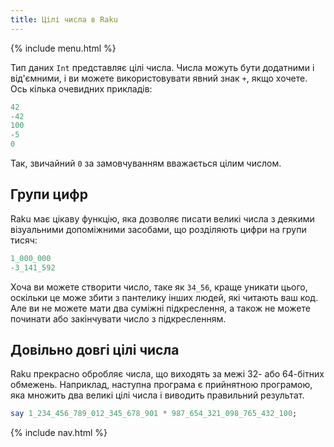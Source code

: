 ```yaml
---
title: Цілі числа в Raku
---
```


{% include menu.html %}

Тип даних `Int` представляє цілі числа. Числа можуть бути додатними і від'ємними, і ви можете використовувати явний знак `+`, якщо хочете. Ось кілька очевидних прикладів:

```raku
42
-42
100
-5
0
```

Так, звичайний `0` за замовчуванням вважається цілим числом.

## Групи цифр

Raku має цікаву функцію, яка дозволяє писати великі числа з деякими візуальними допоміжними засобами, що розділяють цифри на групи тисяч:

```raku
1_000_000
-3_141_592
```

Хоча ви можете створити число, таке як `34_56`, краще уникати цього, оскільки це може збити з пантелику інших людей, які читають ваш код. Але ви не можете мати два суміжні підкреслення, а також не можете починати або закінчувати число з підкресленням.

## Довільно довгі цілі числа

Raku прекрасно обробляє числа, що виходять за межі 32- або 64-бітних обмежень. Наприклад, наступна програма є прийнятною програмою, яка множить два великі цілі числа і виводить правильний результат.

```raku
say 1_234_456_789_012_345_678_901 * 987_654_321_098_765_432_100;
```

{% include nav.html %}